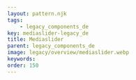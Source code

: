 ```yaml
---
layout: pattern.njk
tags: 
    - legacy_components_de
key: mediaslider-legacy_de
title: Mediaslider
parent: legacy_components_de
image: legacy/overview/mediaslider.webp
keywords: 
order: 150
---
```


